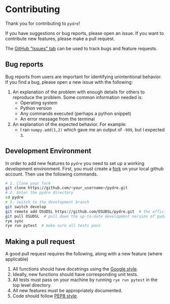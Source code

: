 # Contributing

Thank you for contributing to `pydre`! 

If you have suggestions or bug reports, please open an issue. If you want to contribute new features, please make a pull request.

The [GitHub "Issues" tab](https://github.com/OSUDSL/pydre/issues) can be used to track bugs and feature requests. 

## Bug reports
Bug reports from users are important for identifying unintentional behavior. If you find a bug, please open a new issue with the following:

1. An explanation of the problem with enough details for others to reproduce the problem. Some  common information needed is:
    * Operating system
    * Python version
    * Any commands executed (perhaps a python snippet)
    * An error message from the terminal
2. An explanation of the expected behavior. For example:
    * I ran `numpy.add(1,2)` which gave me an output of `-999`, but I expected `3`. 


## Development Environment
In order to add new features to `pydre` you need to set up a working development environment.
First, you must create a [fork](https://github.com/OSUDSL/pydre/fork) on your local github account. Then use the following 
commands. 

```bash
# 1. Clone your fork
git clone https://github.com/<your_username>/pydre.git
# 2. Enter the pydre directory
cd pydre
# 3. switch to the development branch
git switch develop
git remote add OSUDSL https://github.com/OSUDSL/pydre.git  # the official repository
git pull OSUDSL  # pull down the up-to-date development version of pydre
rye sync
rye run pytest  # make sure all tests pass
```

## Making a pull request
A good pull request requires the following, along with a new feature (where applicable)

1. All functions should have docstrings using the [Google style](https://sphinxcontrib-napoleon.readthedocs.io/en/latest/example_google.html).
2. Ideally, new functions should have corresponding unit tests.
3. All tests must pass on your machine by running `rye run pytest` in the top level directory.
4. All new features must be appropriately documented.
5. Code should follow [PEP8 style](http://www.python.org/dev/peps/pep-0008/). 